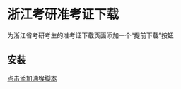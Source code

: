 # 浙江考研准考证下载
为浙江省考研考生的准考证下载页面添加一个“提前下载”按钮
## 安装
[点击添加油猴脚本](https://raw.githubusercontent.com/ParticleG/zkzdownload/main/dist.user.js)
